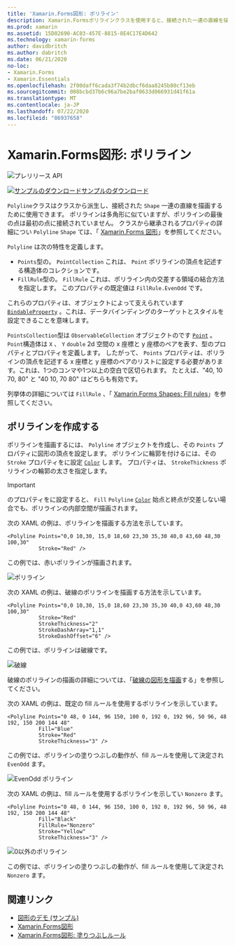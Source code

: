 ```yaml
---
title: 'Xamarin.Forms図形: ポリライン'
description: Xamarin.Formsポリラインクラスを使用すると、接続された一連の直線を描画できます。
ms.prod: xamarin
ms.assetid: 15D02690-AC03-457E-8815-8E4C17E4D642
ms.technology: xamarin-forms
author: davidbritch
ms.author: dabritch
ms.date: 06/21/2020
no-loc:
- Xamarin.Forms
- Xamarin.Essentials
ms.openlocfilehash: 2f00daff6cada3f74b2dbcf6daa8245b80cf13eb
ms.sourcegitcommit: 008bcbd37b6c96a7be2baf0633d066931d41f61a
ms.translationtype: MT
ms.contentlocale: ja-JP
ms.lasthandoff: 07/22/2020
ms.locfileid: "86937658"
---
```

# <a name="xamarinforms-shapes-polyline"></a>Xamarin.Forms図形: ポリライン

![プレリリース API](~/media/shared/preview.png "この API は現在プレリリースです")

[![サンプルのダウンロード](~/media/shared/download.png)サンプルのダウンロード](https://docs.microsoft.com/samples/xamarin/xamarin-forms-samples/userinterface-shapesdemos/)

`Polyline`クラスはクラスから派生し、接続された `Shape` 一連の直線を描画するために使用できます。 ポリラインは多角形に似ていますが、ポリラインの最後の点は最初の点に接続されていません。 クラスから継承されるプロパティの詳細につい `Polyline` `Shape` ては、「 [ Xamarin.Forms 図形](index.md)」を参照してください。

`Polyline` は次の特性を定義します。

- `Points`型の。 `PointCollection` これは、 `Point` ポリラインの頂点を記述する構造体のコレクションです。
- `FillRule`型の。 `FillRule` これは、ポリライン内の交差する領域の結合方法を指定します。 このプロパティの既定値は `FillRule.EvenOdd` です。

これらのプロパティは、オブジェクトによって支えられています [`BindableProperty`](xref:Xamarin.Forms.BindableProperty) 。これは、データバインディングのターゲットとスタイルを設定できることを意味します。

`PointsCollection`型は `ObservableCollection` オブジェクトのです [`Point`](xref:Xamarin.Forms.Point) 。 `Point`構造体は `X` 、 `Y` `double` 2d 空間の x 座標と y 座標のペアを表す、型のプロパティとプロパティを定義します。 したがって、 `Points` プロパティは、ポリラインの頂点を記述する x 座標と y 座標のペアのリストに設定する必要があります。これは、1つのコンマや1つ以上の空白で区切られます。 たとえば、"40, 10 70, 80" と "40 10, 70 80" はどちらも有効です。

列挙体の詳細については `FillRule` 、「 [ Xamarin.Forms Shapes: Fill rules](fillrules.md)」を参照してください。

## <a name="create-a-polyline"></a>ポリラインを作成する

ポリラインを描画するには、 `Polyline` オブジェクトを作成し、その `Points` プロパティに図形の頂点を設定します。 ポリラインに輪郭を付けるには、その `Stroke` プロパティをに設定 [`Color`](xref:Xamarin.Forms.Color) します。 プロパティは、 `StrokeThickness` ポリラインの輪郭の太さを指定します。

> [!IMPORTANT]
> のプロパティをに設定すると、 `Fill` `Polyline` [`Color`](xref:Xamarin.Forms.Color) 始点と終点が交差しない場合でも、ポリラインの内部空間が描画されます。

次の XAML の例は、ポリラインを描画する方法を示しています。

```xaml
<Polyline Points="0,0 10,30, 15,0 18,60 23,30 35,30 40,0 43,60 48,30 100,30"
          Stroke="Red" />
```

この例では、赤いポリラインが描画されます。

![ポリライン](polyline-images/stroke.png "ポリライン")

次の XAML の例は、破線のポリラインを描画する方法を示しています。

```xaml
<Polyline Points="0,0 10,30, 15,0 18,60 23,30 35,30 40,0 43,60 48,30 100,30"
          Stroke="Red"
          StrokeThickness="2"
          StrokeDashArray="1,1"
          StrokeDashOffset="6" />
```

この例では、ポリラインは破線です。

![破線](polyline-images/dashed.png "破線")

破線のポリラインの描画の詳細については、「[破線の図形を描画](index.md#draw-dashed-shapes)する」を参照してください。

次の XAML の例は、既定の fill ルールを使用するポリラインを示しています。

```xaml
<Polyline Points="0 48, 0 144, 96 150, 100 0, 192 0, 192 96, 50 96, 48 192, 150 200 144 48"
          Fill="Blue"
          Stroke="Red"
          StrokeThickness="3" />
```

この例では、ポリラインの塗りつぶしの動作が、fill ルールを使用して決定され `EvenOdd` ます。

![EvenOdd ポリライン](polyline-images/evenodd.png "EvenOdd polyine")

次の XAML の例は、fill ルールを使用するポリラインを示してい `Nonzero` ます。

```xaml
<Polyline Points="0 48, 0 144, 96 150, 100 0, 192 0, 192 96, 50 96, 48 192, 150 200 144 48"
          Fill="Black"
          FillRule="Nonzero"
          Stroke="Yellow"
          StrokeThickness="3" />
```

![0以外のポリライン](polyline-images/nonzero.png "0以外のポリライン")

この例では、ポリラインの塗りつぶしの動作が、fill ルールを使用して決定され `Nonzero` ます。

## <a name="related-links"></a>関連リンク

- [図形のデモ (サンプル)](https://docs.microsoft.com/samples/xamarin/xamarin-forms-samples/userinterface-shapesdemos/)
- [Xamarin.Forms図形](index.md)
- [Xamarin.Forms図形: 塗りつぶしルール](fillrules.md)
